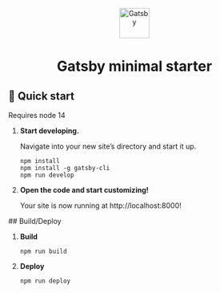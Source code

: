 <p align="center">
  <a href="https://www.gatsbyjs.com/?utm_source=starter&utm_medium=readme&utm_campaign=minimal-starter">
    <img alt="Gatsby" src="https://www.gatsbyjs.com/Gatsby-Monogram.svg" width="60" />
  </a>
</p>
<h1 align="center">
  Gatsby minimal starter
</h1>

## 🚀 Quick start

Requires node 14

1.  **Start developing.**

    Navigate into your new site’s directory and start it up.

    ```shell
    npm install
    npm install -g gatsby-cli
    npm run develop
    ```

2.  **Open the code and start customizing!**

    Your site is now running at http://localhost:8000!

## Build/Deploy

1.  **Build**
    ```shell
    npm run build
    ```

2.  **Deploy**
    ```shell
    npm run deploy
    ```